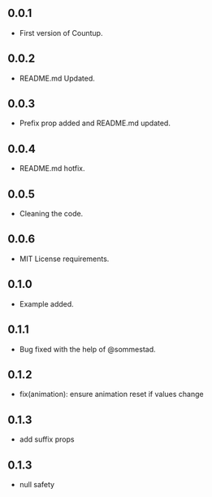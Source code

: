 ## 0.0.1

* First version of Countup.

## 0.0.2

* README.md Updated.

## 0.0.3

* Prefix prop added and README.md updated.

## 0.0.4

* README.md hotfix.

## 0.0.5

* Cleaning the code.

## 0.0.6

* MIT License requirements.

## 0.1.0

* Example added.

## 0.1.1

* Bug fixed with the help of @sommestad.

## 0.1.2

* fix(animation): ensure animation reset if values change

## 0.1.3

* add suffix props

## 0.1.3

* null safety

